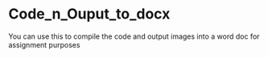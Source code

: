 # Code_n_Ouput_to_docx
You can use this to compile the code and output images into a word doc for assignment purposes

